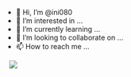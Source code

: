 - 👋 Hi, I’m @ini080
- 👀 I’m interested in ...
- 🌱 I’m currently learning ...
- 💞️ I’m looking to collaborate on ...
- 📫 How to reach me ...

<!---
ini080/ini080 is a ✨ special ✨ repository because its `README.md` (this file) appears on your GitHub profile.
You can click the Preview link to take a look at your changes.
--->

<a href="https://velog.io/@ini080">
    <img src="http://img.shields.io/badge/-222222?style=flat&logo=VectorLogoZone&link=https://velog.io/@ini080" style="height : auto; margin-left : 10px; margin-right : 10px;"/>
</a>
